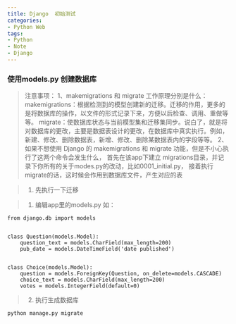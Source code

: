 ```yaml
---
title: Django  初始测试
categories:
- Python Web
tags: 
- Python
- Note
- Django
---
```


### 使用models.py 创建数据库

> 注意事项：
>1、makemigrations 和 migrate 工作原理分别是什么：
makemigrations：根据检测到的模型创建新的迁移。迁移的作用，更多的是将数据库的操作，以文件的形式记录下来，方便以后检查、调用、重做等等。
migrate：使数据库状态与当前模型集和迁移集同步。说白了，就是将对数据库的更改，主要是数据表设计的更改，在数据库中真实执行。例如，新建、修改、删除数据表，新增、修改、删除某数据表内的字段等等。
2、如果不想使用 Django 的 makemigrations 和 migrate 功能，但是不小心执行了这两个命令会发生什么，
首先在该app下建立 migrations目录，并记录下你所有的关于modes.py的改动，比如0001_initial.py，
接着执行migrate的话，这时候会作用到数据库文件，产生对应的表


> 1. 先执行一下迁移
>

> 1. 编辑app里的models.py
如：

```
from django.db import models


class Question(models.Model):
    question_text = models.CharField(max_length=200)
    pub_date = models.DateTimeField('date published')


class Choice(models.Model):
    question = models.ForeignKey(Question, on_delete=models.CASCADE)
    choice_text = models.CharField(max_length=200)
    votes = models.IntegerField(default=0)
```

> 2. 执行生成数据库


```
python manage.py migrate
```







